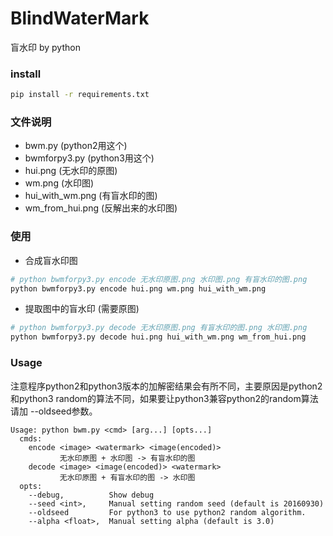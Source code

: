 # BlindWaterMark

盲水印 by python


### install

```bash
pip install -r requirements.txt
```


### 文件说明

* bwm.py            (python2用这个)
* bwmforpy3.py      (python3用这个)
* hui.png           (无水印的原图)
* wm.png            (水印图)
* hui_with_wm.png   (有盲水印的图)
* wm_from_hui.png   (反解出来的水印图)


### 使用

* 合成盲水印图

```bash
# python bwmforpy3.py encode 无水印原图.png 水印图.png 有盲水印的图.png
python bwmforpy3.py encode hui.png wm.png hui_with_wm.png
```


* 提取图中的盲水印 (需要原图)

```bash
# python bwmforpy3.py decode 无水印原图.png 有盲水印的图.png 水印图.png
python bwmforpy3.py decode hui.png hui_with_wm.png wm_from_hui.png
```


### Usage

注意程序python2和python3版本的加解密结果会有所不同，主要原因是python2和python3 random的算法不同，如果要让python3兼容python2的random算法请加 --oldseed参数。


    Usage: python bwm.py <cmd> [arg...] [opts...]
      cmds:
        encode <image> <watermark> <image(encoded)>
               无水印原图 + 水印图 -> 有盲水印的图
        decode <image> <image(encoded)> <watermark>
               无水印原图 + 有盲水印的图 -> 水印图
      opts:
        --debug,          Show debug
        --seed <int>,     Manual setting random seed (default is 20160930)
        --oldseed         For python3 to use python2 random algorithm.
        --alpha <float>,  Manual setting alpha (default is 3.0)

